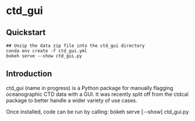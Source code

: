 # ctd_gui

## Quickstart

``` git clone https://github.com/mvkovatch3/ctd_gui.git
## Unzip the data zip file into the ctd_gui directory
conda env create -f ctd_gui.yml
bokeh serve --show ctd_gui.py
```

## Introduction

ctd_gui (name in progress) is a Python package for manually flagging oceanographic CTD data with a GUI. It was recently split off from the ctdcal package to better handle a wider variety of use cases.

Once installed, code can be run by calling:
  bokeh serve [--show] ctd_gui.py

